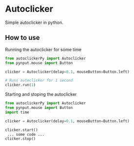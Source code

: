 # Autoclicker

Simple autoclicker in python.

## How to use

Running the autoclicker for some time

```python
from autoclickerPy import Autoclicker
from pynput.mouse import Button

clicker = Autoclicker(delay=0.1, mouseButton=Button.left)

# Runs autoclicker for 1 second
clicker.run(1)
```

Starting and stoping the autoclicker

```python
from autoclickerPy import Autoclicker
from pynput.mouse import Button
import time

clicker = Autoclicker(delay=0.1, mouseButton=Button.left)

clicker.start()
 ... some code ...
clicker.stop()
```